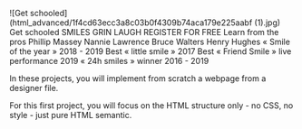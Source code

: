 ![Get schooled] (html_advanced/1f4cd63ecc3a8c03b0f4309b74aca179e225aabf (1).jpg)
Get schooled
SMILES
GRIN
LAUGH
REGISTER FOR FREE
Learn from the pros
Phillip Massey
Nannie Lawrence
Bruce Walters
Henry Hughes
« Smile of the year » 2018 - 2019
Best « little smile » 2017
Best « Friend Smile » live performance 2019
« 24h smiles » winner 2016 - 2019

In these projects, you will implement from scratch a webpage from a designer file.

For this first project, you will focus on the HTML structure only - no CSS, no style - just pure HTML semantic.
